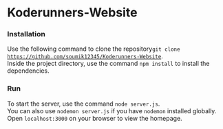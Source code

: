 # Koderunners-Website

### Installation
Use the following command to clone the repository<code>git clone https://github.com/soumik12345/Koderunners-Website</code>.<br>
Inside the project directory, use the command <code>npm install</code> to install the dependencies.<br>

### Run
To start the server, use the command <code>node server.js</code>.<br>
You can also use <code>nodemon server.js</code> if you have <code>nodemon</code> installed globally.<br>
Open <code>localhost:3000</code> on your browser to view the homepage.<br>
